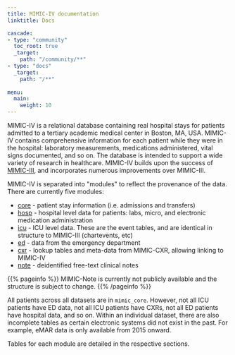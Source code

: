 ```yaml
---
title: MIMIC-IV documentation
linktitle: Docs

cascade:
- type: "community"
  toc_root: true
  _target:
    path: "/community/**"
- type: "docs"
  _target:
    path: "/**"
  
menu:
  main:
    weight: 10
---
```


MIMIC-IV is a relational database containing real hospital stays for patients admitted to a tertiary academic medical center in Boston, MA, USA. MIMIC-IV contains comprehensive information for each patient while they were in the hospital: laboratory measurements, medications administered, vital signs documented, and so on.
The database is intended to support a wide variety of research in healthcare.
MIMIC-IV builds upon the success of [MIMIC-III](/iii), and incorporates numerous improvements over MIMIC-III.

MIMIC-IV is separated into "modules" to reflect the provenance of the data. There are currently five modules:

- [core](/iv/datasets/core) - patient stay information (i.e. admissions and transfers)
- [hosp](/iv/datasets/hosp) - hospital level data for patients: labs, micro, and electronic medication administration
- [icu](/iv/datasets/icu) - ICU level data. These are the event tables, and are identical in structure to MIMIC-III (chartevents, etc)
- [ed](/iv/datasets/ed) - data from the emergency department
- [cxr](/iv/datasets/cxr) - lookup tables and meta-data from MIMIC-CXR, allowing linking to MIMIC-IV
- [note](/iv/datasets/note) - deidentified free-text clinical notes

{{% pageinfo %}}
MIMIC-Note is currently not publicly available and the structure is subject to change.
{{% /pageinfo %}}

All patients across all datasets are in `mimic_core`. However, not all ICU patients have ED data, not all ICU patients have CXRs, not all ED patients have hospital data, and so on. Within an individual dataset, there are also incomplete tables as certain electronic systems did not exist in the past. For example, eMAR data is only available from 2015 onward.

Tables for each module are detailed in the respective sections.
